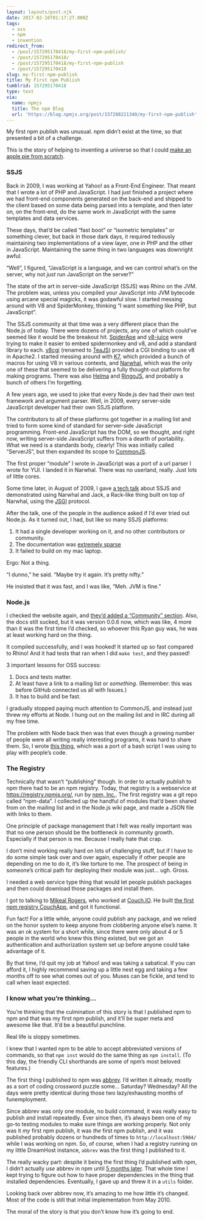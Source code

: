 ```yaml
---
layout: layouts/post.njk
date: 2017-02-16T01:17:27.000Z
tags:
  - oss
  - npm
  - invention
redirect_from:
  - /post/157295170418/my-first-npm-publish/
  - /post/157295170418/
  - /post/157295170418/my-first-npm-publish
  - /post/157295170418
slug: my-first-npm-publish
title: My First npm Publish
tumblrid: 157295170418
type: text
via:
  name: npmjs
  title: The npm Blog
  url: 'https://blog.npmjs.org/post/157288221340/my-first-npm-publish'
---
```

<p>My first npm publish was unusual.  npm didn&rsquo;t exist at the time, so
that presented a bit of a challenge.</p>

<p>This is the story of helping to inventing a universe so that I could
<a href="https://www.youtube.com/watch?v=zSgiXGELjbc">make an apple pie from
scratch</a>.</p>

<h3>SSJS</h3>

<p>Back in 2009, I was working at Yahoo! as a Front-End Engineer.  That
meant that I wrote a lot of PHP and JavaScript.  I had just finished
a project where we had front-end components generated on the back-end
and shipped to the client based on some data being parsed into a
template, and then later on, on the front-end, do the same work in
JavaScript with the same templates and data services.</p>

<p>These days, that&rsquo;d be called &ldquo;fast boot&rdquo; or &ldquo;isometric templates&rdquo; or
something clever, but back in those dark days, it required tediously
maintaining two implementations of a view layer, one in PHP and the
other in JavaScript.  Maintaining the same thing in two languages was
downright awful.</p>

<p>&ldquo;Well&rdquo;, I figured, &ldquo;JavaScript is a language, and we can control
what&rsquo;s on the server, why not <em>just</em> run JavaScript on the server?&rdquo;</p>

<p>The state of the art in server-side JavaScript (SSJS) was Rhino on the
JVM.  The problem was, unless you compiled your JavaScript into JVM
bytecode using arcane special magicks, it was godawful slow.  I
started messing around with V8 and SpiderMonkey, thinking &ldquo;I want
something like PHP, but JavaScript&rdquo;.</p>

<p>The SSJS community at that time was a very different place than the
Node.js of today.  There were dozens of projects, any one of which
could&rsquo;ve seemed like it would be the breakout hit.
<a href="http://spiderape.sourceforge.net/">SpiderApe</a> and
<a href="https://code.google.com/archive/p/v8-juice/">v8-juice</a> were trying to
make it easier to embed spidermonkey and v8, and add a standard
library to each.  <a href="https://code.google.com/archive/p/v8cgi/">v8cgi</a>
(renamed to <a href="https://code.google.com/archive/p/teajs/">TeaJS</a>)
provided a CGI binding to use v8 in Apache2.  I started messing around
with <a href="https://github.com/sebastien/k7">K7</a>, which provided a bunch of
macros for using V8 in various contexts, and
<a href="https://github.com/tlrobinson/narwhal">Narwhal</a>, which was the only
one of these that seemed to be delivering a fully thought-out platform
for making programs.  There was also <a href="http://helma.org/">Helma</a> and
<a href="https://ringojs.org/">RingoJS</a>, and probably a bunch of others I&rsquo;m
forgetting.</p>

<p>A few years ago, we used to joke that every Node.js dev had their own
test framework and argument parser.  Well, in 2009, every server-side
JavaScript developer had their own SSJS platform.</p>

<p>The contributors to all of these platforms got together in a mailing
list and tried to form some kind of standard for server-side
JavaScript programming.  Front-end JavaScript has the DOM, so we
thought, and right now, writing server-side JavaScript suffers from a
dearth of portability.  What we need is a standards body, clearly!
This was initially called &ldquo;ServerJS&rdquo;, but then expanded its scope to
<a href="http://www.commonjs.org/">CommonJS</a>.</p>

<p>The first proper &ldquo;module&rdquo; I wrote in JavaScript was a port of a url
parser I wrote for YUI.  I landed it in Narwhal.  There was no
userland, really.  Just lots of little cores.</p>

<p>Some time later, in August of 2009, I gave <a href="https://web.archive.org/web/20091020193405/http://developer.yahoo.com/yui/theater/video.php?v=isaac-ssjs">a tech
talk</a>
about SSJS and demonstrated using Narwhal and Jack, a Rack-like thing
built on top of Narwhal, using the
<a href="https://en.wikipedia.org/wiki/JSGI">JSGI</a> protocol.</p>

<p>After the talk, one of the people in the audience asked if I&rsquo;d ever
tried out Node.js.  As it turned out, I had, but like so many SSJS
platforms:</p>

<ol><li>It had a single developer working on it, and no other contributors
or community.</li>
<li>The documentation was <a href="https://nodejs.org/docs/v0.0.2/">extremely
sparse</a></li>
<li>It failed to build on my mac laptop.</li>
</ol><p>Ergo: Not a thing.</p>

<p>&ldquo;I dunno,&rdquo; he said.  &ldquo;Maybe try it again.  It&rsquo;s pretty nifty.&rdquo;</p>

<p>He insisted that it was fast, and I was like, &ldquo;Meh.  JVM is fine.&rdquo;</p>

<h3>Node.js</h3>

<p>I checked the website again, and <a href="https://nodejs.org/docs/v0.0.6/#community">they&rsquo;d added a &ldquo;Community&rdquo;
section</a>.  Also, the docs
still sucked, but it was version 0.0.6 now, which was like, 4 more
than it was the first time I&rsquo;d checked, so whoever this Ryan guy was,
he was at least working hard on the thing.</p>

<p>It compiled successfully, and I was hooked!  It started up so fast
compared to Rhino!  And it had tests that ran when I did <code>make test</code>,
and they passed!</p>

<p>3 important lessons for OSS success:</p>

<ol><li>Docs and tests matter.</li>
<li>At least have a link to a mailing list or <em>something</em>.  (Remember:
this was before GitHub connected us all with Issues.)</li>
<li>It has to build and be fast.</li>
</ol><p>I gradually stopped paying much attention to CommonJS, and instead
just threw my efforts at Node.  I hung out on the mailing list and in
IRC during all my free time.</p>

<p>The problem with Node back then was that even though a growing number
of people were all writing really interesting programs, it was hard to
share them.  So, I wrote <a href="https://github.com/npm/npm/commit/4626dfa">this
thing</a>, which was a port of
a bash script I was using to play with people&rsquo;s code.</p>

<h3>The Registry</h3>

<p>Technically that wasn&rsquo;t &ldquo;publishing&rdquo; though.  In order to actually
<em>publish</em> to npm there had to be an npm registry.  Today, that
registry is a webservice at <a href="https://registry.npmjs.org/">https://registry.npmjs.org/</a>, run by
<a href="https://www.npmjs.com/">npm, Inc.</a>.  The first registry was a git
repo called &ldquo;npm-data&rdquo;.  I collected up the handful of modules that&rsquo;d
been shared from on the mailing list and in the Node.js wiki page, and
made a JSON file with links to them.</p>

<p>One principle of package management that I felt was really important
was that no one person should be the bottleneck in community growth.
Especially if that person is me.  Because I really hate that crap.</p>

<p>I don&rsquo;t mind working really hard on lots of challenging stuff, but if
I have to do some simple task over and over again, especially if other
people are depending on me to do it, it&rsquo;s like torture to me.  The
prospect of being in someone&rsquo;s critical path for deploying their
module was just&hellip; ugh.  Gross.</p>

<p>I needed a web service type thing that would let people publish
packages and then could download those packages and install them.</p>

<p>I got to talking to <a href="http://mikealrogers.com/">Mikeal Rogers</a>, who
worked at
<a href="https://www.crunchbase.com/organization/couch-io">Couch.IO</a>.  He
built <a href="https://github.com/npm/npm-registry-couchapp/commit/f7f5c93">the first npm registry
CouchApp</a>,
and got it functional.</p>

<p>Fun fact!  For a little while, anyone could publish any package, and
we relied on the honor system to keep anyone from clobbering
anyone else&rsquo;s name.  It was an ok system for a short while, since
there were only about 4 or 5 people in the world who knew this thing
existed, but we got an authentication and authorization system set up
before anyone could take advantage of it.</p>

<p>By that time, I&rsquo;d quit my job at Yahoo! and was taking a sabatical.
If you can afford it, I highly recommend saving up a little nest egg
and taking a few months off to see what comes out of you.  Muses
can be fickle, and tend to call when least expected.</p>

<h3>I know what you&rsquo;re thinking&hellip;</h3>

<p>You&rsquo;re thinking that the culmination of this story is that I published
npm to npm and that was my first npm publish, and it&rsquo;ll be super meta
and awesome like that.  It&rsquo;d be a beautiful punchline.</p>

<p>Real life is sloppy sometimes.</p>

<p>I knew that I wanted npm to be able to accept abbreviated versions of
commands, so that <code>npm inst</code> would do the same thing as <code>npm install</code>.
(To this day, the friendly CLI shorthands are some of npm&rsquo;s most
beloved features.)</p>

<p>The first thing I published to npm was <a href="http://npm.im/abbrev">abbrev</a>.
I&rsquo;d written it already, mostly as a sort of coding crossword
puzzle some&hellip; Saturday?  Wednesday?  All the days were pretty
identical during those two lazy/exhausting months of funemployment.</p>

<p>Since abbrev was only one module, no build command, it was
really easy to publish and install repeatedly.  Ever since then, it&rsquo;s
always been one of my go-to testing modules to make sure things are
working properly.  Not only was it <em>my</em> first npm publish, it was
<em>the</em> first npm publish, and it was published probably dozens or
hundreds of times to <code>http://localhost:5984/</code> while I was working on
npm.  So, of course, when I had a registry running on my little
DreamHost instance, <code>abbrev</code> was the first thing I published to it.</p>

<p>The really wacky part: despite it being the first thing I&rsquo;d published
with npm, I didn&rsquo;t actually <em>use</em> abbrev in npm until <a href="https://github.com/npm/npm/commit/4f8b35e">5 months
later</a>. That whole time I
kept trying to figure out how to have proper dependencies in the thing
that installed dependencies.  Eventually, I gave up and threw it in a
<code>utils</code> folder.</p>

<p>Looking back over abbrev now, it&rsquo;s amazing to me how little it&rsquo;s
changed.  Most of the code is still that initial implementation from
May 2010.</p>

<p>The moral of the story is that you don&rsquo;t know how it&rsquo;s going to end.</p>
